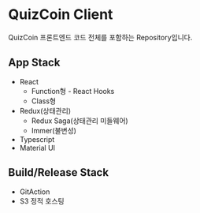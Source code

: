 # QuizCoin Client
QuizCoin 프론트엔드 코드 전체를 포함하는 Repository입니다.<br/>

## App Stack
- React
  * Function형 - React Hooks
  * Class형
- Redux(상태관리)
  * Redux Saga(상태관리 미들웨어)
  * Immer(불변성)
- Typescript
- Material UI

## Build/Release Stack
- GitAction
- S3 정적 호스팅
